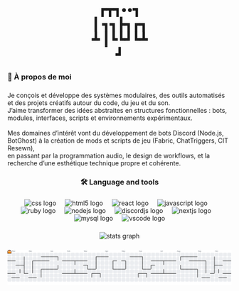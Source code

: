 <h1 align="center">┏┳┓••┓   <br> ┃ ┓┓┣┓┏┓<br> ┻ ┃┗┗┛┗┻<br>   ┛</h1>

###

<h3 align="left">👋 À propos de moi</h3>

###

<p align="left">Je conçois et développe des systèmes modulaires, des outils automatisés et des projets créatifs autour du code, du jeu et du son.<br>J’aime transformer des idées abstraites en structures fonctionnelles : bots, modules, interfaces, scripts et environnements expérimentaux.<br><br>Mes domaines d’intérêt vont du développement de bots Discord (Node.js, BotGhost) à la création de mods et scripts de jeu (Fabric, ChatTriggers, CIT Resewn),<br>en passant par la programmation audio, le design de workflows, et la recherche d’une esthétique technique propre et cohérente.</p>

###

<h3 align="center">🛠 Language and tools</h3>

###

<div align="center">
  <img src="https://cdn.jsdelivr.net/gh/devicons/devicon/icons/css3/css3-original.svg" height="40" alt="css logo"  />
  <img width="12" />
  <img src="https://cdn.jsdelivr.net/gh/devicons/devicon/icons/html5/html5-original.svg" height="40" alt="html5 logo"  />
  <img width="12" />
  <img src="https://cdn.jsdelivr.net/gh/devicons/devicon/icons/react/react-original.svg" height="40" alt="react logo"  />
  <img width="12" />
  <img src="https://cdn.jsdelivr.net/gh/devicons/devicon/icons/javascript/javascript-original.svg" height="40" alt="javascript logo"  />
  <img width="12" />
  <img src="https://cdn.jsdelivr.net/gh/devicons/devicon/icons/ruby/ruby-plain-wordmark.svg" height="40" alt="ruby logo"  />
  <img width="12" />
  <img src="https://cdn.jsdelivr.net/gh/devicons/devicon/icons/nodejs/nodejs-original.svg" height="40" alt="nodejs logo"  />
  <img width="12" />
  <img src="https://cdn.jsdelivr.net/gh/devicons/devicon/icons/discordjs/discordjs-original.svg" height="40" alt="discordjs logo"  />
  <img width="12" />
  <img src="https://cdn.jsdelivr.net/gh/devicons/devicon/icons/nextjs/nextjs-original.svg" height="40" alt="nextjs logo"  />
  <img width="12" />
  <img src="https://cdn.jsdelivr.net/gh/devicons/devicon/icons/mysql/mysql-original.svg" height="40" alt="mysql logo"  />
  <img width="12" />
  <img src="https://cdn.jsdelivr.net/gh/devicons/devicon/icons/vscode/vscode-original.svg" height="40" alt="vscode logo"  />
</div>

###

<div align="center">
  <img src="https://github-readme-stats.vercel.app/api?username=Tjiba&hide_title=false&hide_rank=true&show_icons=true&include_all_commits=true&count_private=true&disable_animations=false&theme=dark&locale=en&hide_border=false&order=1" height="250" alt="stats graph"  />
</div>

###

<picture>
  <source media="(prefers-color-scheme: dark)" srcset="https://raw.githubusercontent.com/Tjiba/Tjiba/output/pacman-contribution-graph-dark.svg">
  <source media="(prefers-color-scheme: light)" srcset="https://raw.githubusercontent.com/Tjiba/Tjiba/output/pacman-contribution-graph.svg">
  <img alt="pacman contribution graph" src="https://raw.githubusercontent.com/Tjiba/Tjiba/output/pacman-contribution-graph.svg">
</picture>

###
